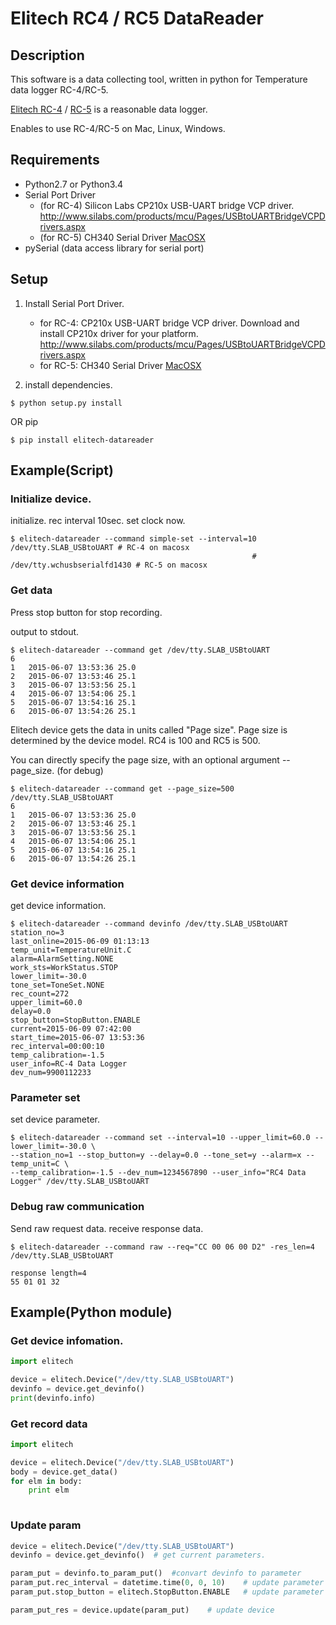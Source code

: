 Elitech RC4 / RC5 DataReader
====================================


Description
-----------

This software is a data collecting tool, written in python for Temperature data logger RC-4/RC-5.

[Elitech RC-4](http://www.elitech.uk.com/temperature_logger/Elitech_UK__Mini_USB_Temperature_Data_logger_URC_4_149.html) / 
[RC-5](http://www.e-elitech.com/jingChuang3/shouYe.do?operate=doProductDetail&chanpinId=156) 
is a reasonable data logger.


Enables to use RC-4/RC-5 on Mac, Linux, Windows.

Requirements
------------

- Python2.7 or Python3.4
- Serial Port Driver
    - (for RC-4) Silicon Labs CP210x USB-UART bridge VCP driver.  <http://www.silabs.com/products/mcu/Pages/USBtoUARTBridgeVCPDrivers.aspx>
    - (for RC-5) CH340 Serial Driver [MacOSX](http://www.wch.cn/download/CH341SER_MAC_ZIP.html)
- pySerial (data access library for serial port)


Setup
------------

1. Install Serial Port Driver.
    - for RC-4: CP210x USB-UART bridge VCP driver.  Download and install CP210x driver for your platform.
 <http://www.silabs.com/products/mcu/Pages/USBtoUARTBridgeVCPDrivers.aspx>
    - for RC-5: CH340 Serial Driver [MacOSX](http://www.wch.cn/download/CH341SER_MAC_ZIP.html)

2. install dependencies.

```
$ python setup.py install
```

OR pip

```
$ pip install elitech-datareader
```

Example(Script)
--------------

### Initialize device.

initialize. rec interval 10sec. set clock now.

```
$ elitech-datareader --command simple-set --interval=10 /dev/tty.SLAB_USBtoUART # RC-4 on macosx
                                                      # /dev/tty.wchusbserialfd1430 # RC-5 on macosx
```

### Get data

Press stop button for stop recording.

output to stdout.

```
$ elitech-datareader --command get /dev/tty.SLAB_USBtoUART
6
1	2015-06-07 13:53:36	25.0
2	2015-06-07 13:53:46	25.1
3	2015-06-07 13:53:56	25.1
4	2015-06-07 13:54:06	25.1
5	2015-06-07 13:54:16	25.1
6	2015-06-07 13:54:26	25.1
```

Elitech device gets the data in units called "Page size".
Page size is determined by the device model. RC4 is 100 and RC5 is 500.

You can directly specify the page size, with an optional argument --page_size. (for debug)

```
$ elitech-datareader --command get --page_size=500 /dev/tty.SLAB_USBtoUART
6
1	2015-06-07 13:53:36	25.0
2	2015-06-07 13:53:46	25.1
3	2015-06-07 13:53:56	25.1
4	2015-06-07 13:54:06	25.1
5	2015-06-07 13:54:16	25.1
6	2015-06-07 13:54:26	25.1
```


### Get device information

get device information.

```
$ elitech-datareader --command devinfo /dev/tty.SLAB_USBtoUART
station_no=3
last_online=2015-06-09 01:13:13
temp_unit=TemperatureUnit.C
alarm=AlarmSetting.NONE
work_sts=WorkStatus.STOP
lower_limit=-30.0
tone_set=ToneSet.NONE
rec_count=272
upper_limit=60.0
delay=0.0
stop_button=StopButton.ENABLE
current=2015-06-09 07:42:00
start_time=2015-06-07 13:53:36
rec_interval=00:00:10
temp_calibration=-1.5
user_info=RC-4 Data Logger
dev_num=9900112233
```

### Parameter set

set device parameter.

```
$ elitech-datareader --command set --interval=10 --upper_limit=60.0 --lower_limit=-30.0 \
--station_no=1 --stop_button=y --delay=0.0 --tone_set=y --alarm=x --temp_unit=C \
--temp_calibration=-1.5 --dev_num=1234567890 --user_info="RC4 Data Logger" /dev/tty.SLAB_USBtoUART
```

### Debug raw communication

Send raw request data. receive response data.

```
$ elitech-datareader --command raw --req="CC 00 06 00 D2" -res_len=4 /dev/tty.SLAB_USBtoUART

response length=4
55 01 01 32
```


Example(Python module)
-------

### Get device infomation.

```python
import elitech

device = elitech.Device("/dev/tty.SLAB_USBtoUART")
devinfo = device.get_devinfo()
print(devinfo.info)
```

### Get record data

```python
import elitech

device = elitech.Device("/dev/tty.SLAB_USBtoUART")
body = device.get_data()
for elm in body:
    print elm
    
```

### Update param

```python
device = elitech.Device("/dev/tty.SLAB_USBtoUART")
devinfo = device.get_devinfo()  # get current parameters.

param_put = devinfo.to_param_put()  #convart devinfo to parameter
param_put.rec_interval = datetime.time(0, 0, 10)    # update parameter
param_put.stop_button = elitech.StopButton.ENABLE   # update parameter

param_put_res = device.update(param_put)    # update device

```
